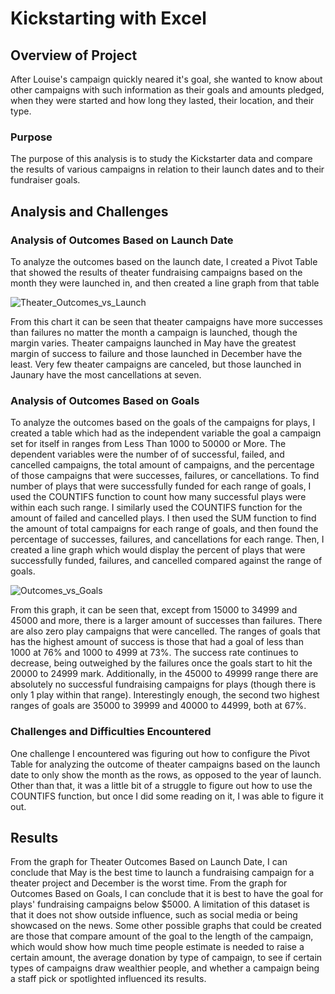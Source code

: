 # Kickstarting with Excel

## Overview of Project

After Louise's campaign quickly neared it's goal, she wanted to know about other campaigns with such information as their goals and amounts pledged, when they were started and how long they lasted, their location, and their type. 

### Purpose

The purpose of this analysis is to study the Kickstarter data and compare the results of various campaigns in relation to their launch dates and to their fundraiser goals.

## Analysis and Challenges

### Analysis of Outcomes Based on Launch Date

To analyze the outcomes based on the launch date, I created a Pivot Table that showed the results of theater fundraising campaigns based on the month they were launched in, and then created a line graph from that table

![Theater_Outcomes_vs_Launch](kickstarter-analysis/Resources/Theater_Outcomes_vs_Launch.png)

From this chart it can be seen that theater campaigns have more successes than failures no matter the month a campaign is launched, though the margin varies. Theater campaigns launched in May have the greatest margin of success to failure and those launched in December have the least. Very few theater campaigns are canceled, but those launched in Jaunary have the most cancellations at seven.

### Analysis of Outcomes Based on Goals

To analyze the outcomes based on the goals of the campaigns for plays, I created a table which had as the independent variable the goal a campaign set for itself in ranges from Less Than 1000 to 50000 or More. The dependent variables were the number of of successful, failed, and cancelled campaigns, the total amount of campaigns, and the percentage of those campaigns that were successes, failures, or cancellations. To find number of plays that were successfully funded for each range of goals, I used the COUNTIFS function to count how many successful plays were within each such range. I similarly used the COUNTIFS function for the amount of failed and cancelled plays. I then used the SUM function to find the amount of total campaigns for each range of goals, and then found the percentage of successes, failures, and cancellations for each range. Then, I created a line graph which would display the percent of plays that were successfully funded, failures, and cancelled compared against the range of goals.

![Outcomes_vs_Goals](kickstarter-analysis/Resources/Outcomes_vs_Goals.png)

From this graph, it can be seen that, except from 15000 to 34999 and 45000 and more, there is a larger amount of successes than failures. There are also zero play campaigns that were cancelled. The ranges of goals that has the highest amount of success is those that had a goal of less than 1000 at 76% and 1000 to 4999 at 73%. The success rate continues to decrease, being outweighed by the failures once the goals start to hit the 20000 to 24999 mark. Additionally, in the 45000 to 49999 range there are absolutely no successful fundraising campaigns for plays (though there is only 1 play within that range). Interestingly enough, the second two highest ranges of goals are 35000 to 39999 and 40000 to 44999, both at 67%.

### Challenges and Difficulties Encountered

One challenge I encountered was figuring out how to configure the Pivot Table for analyzing the outcome of theater campaigns based on the launch date to only show the month as the rows, as opposed to the year of launch. Other than that, it was a little bit of a struggle to figure out how to use the COUNTIFS function, but once I did some reading on it, I was able to figure it out.

## Results

From the graph for Theater Outcomes Based on Launch Date, I can conclude that May is the best time to launch a fundraising campaign for a theater project and December is the worst time. From the graph for Outcomes Based on Goals, I can conclude that it is best to have the goal for plays' fundraising campaigns below $5000. A limitation of this dataset is that it does not show outside influence, such as social media or being showcased on the news. Some other possible graphs that could be created are those that compare amount of the goal to the length of the campaign, which would show how much time people estimate is needed to raise a certain amount, the average donation by type of campaign, to see if certain types of campaigns draw wealthier people, and whether a campaign being a staff pick or spotlighted influenced its results.
